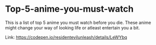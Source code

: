# Top-5-anime-you-must-watch
This is a list of top 5 anime you must watch before you die. These anime might change your way of looking life or atleast entertain you a bit.

Link: https://codepen.io/residentevilunleash/details/LeWYbq
